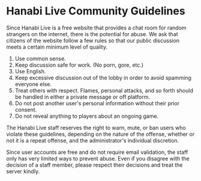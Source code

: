 # Hanabi Live Community Guidelines

Since Hanabi Live is a free website that provides a chat room for random strangers on the internet, there is the potential for abuse. We ask that citizens of the website follow a few rules so that our public discussion meets a certain minimum level of quality.

1) Use common sense.
2) Keep discussion safe for work. (No porn, gore, etc.)
3) Use English.
4) Keep excessive discussion out of the lobby in order to avoid spamming everyone else.
5) Treat others with respect. Flames, personal attacks, and so forth should be handled in either a private message or off platform.
6) Do not post another user's personal information without their prior consent.
7) Do not reveal anything to players about an ongoing game.

The Hanabi Live staff reserves the right to warn, mute, or ban users who violate these guidelines, depending on the nature of the offense, whether or not it is a repeat offense, and the administrator's individual discretion.

Since user accounts are free and do not require email validation, the staff only has very limited ways to prevent abuse. Even if you disagree with the decision of a staff member, please respect their decisions and treat the server kindly.
